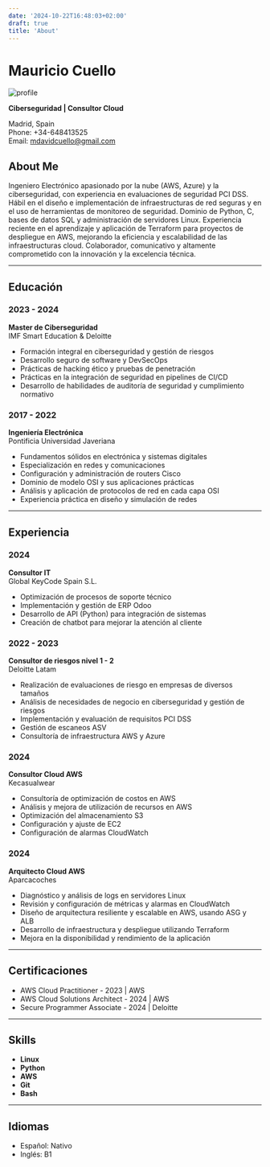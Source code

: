 ```yaml
---
date: '2024-10-22T16:48:03+02:00'
draft: true
title: 'About'
---
```


# Mauricio Cuello

![profile](/profile.jpg)

**Ciberseguridad | Consultor Cloud**

Madrid, Spain  
Phone: +34-648413525  
Email: <mdavidcuello@gmail.com>

## About Me

Ingeniero Electrónico apasionado por la nube (AWS, Azure) y la ciberseguridad, con experiencia en evaluaciones de seguridad PCI DSS. Hábil en el diseño e implementación de infraestructuras de red seguras y en el uso de herramientas de monitoreo de seguridad. Dominio de Python, C, bases de datos SQL y administración de servidores Linux. Experiencia reciente en el aprendizaje y aplicación de Terraform para proyectos de despliegue en AWS, mejorando la eficiencia y escalabilidad de las infraestructuras cloud. Colaborador, comunicativo y altamente comprometido con la innovación y la excelencia técnica.

---

## Educación

### 2023 - 2024  

**Master de Ciberseguridad**  
IMF Smart Education & Deloitte  

- Formación integral en ciberseguridad y gestión de riesgos  
- Desarrollo seguro de software y DevSecOps  
- Prácticas de hacking ético y pruebas de penetración  
- Prácticas en la integración de seguridad en pipelines de CI/CD  
- Desarrollo de habilidades de auditoría de seguridad y cumplimiento normativo  

### 2017 - 2022  

**Ingeniería Electrónica**  
Pontificia Universidad Javeriana  

- Fundamentos sólidos en electrónica y sistemas digitales  
- Especialización en redes y comunicaciones  
- Configuración y administración de routers Cisco  
- Dominio de modelo OSI y sus aplicaciones prácticas  
- Análisis y aplicación de protocolos de red en cada capa OSI  
- Experiencia práctica en diseño y simulación de redes  

---

## Experiencia

### 2024  

**Consultor IT**  
Global KeyCode Spain S.L.  

- Optimización de procesos de soporte técnico  
- Implementación y gestión de ERP Odoo  
- Desarrollo de API (Python) para integración de sistemas  
- Creación de chatbot para mejorar la atención al cliente  

### 2022 - 2023  

**Consultor de riesgos nivel 1 - 2**  
Deloitte Latam  

- Realización de evaluaciones de riesgo en empresas de diversos tamaños  
- Análisis de necesidades de negocio en ciberseguridad y gestión de riesgos  
- Implementación y evaluación de requisitos PCI DSS  
- Gestión de escaneos ASV  
- Consultoría de infraestructura AWS y Azure  

### 2024  

**Consultor Cloud AWS**  
Kecasualwear  

- Consultoría de optimización de costos en AWS  
- Análisis y mejora de utilización de recursos en AWS  
- Optimización del almacenamiento S3  
- Configuración y ajuste de EC2  
- Configuración de alarmas CloudWatch  

### 2024  

**Arquitecto Cloud AWS**  
Aparcacoches  

- Diagnóstico y análisis de logs en servidores Linux  
- Revisión y configuración de métricas y alarmas en CloudWatch  
- Diseño de arquitectura resiliente y escalable en AWS, usando ASG y ALB  
- Desarrollo de infraestructura y despliegue utilizando Terraform  
- Mejora en la disponibilidad y rendimiento de la aplicación  

---

## Certificaciones

- AWS Cloud Practitioner - 2023 | AWS  
- AWS Cloud Solutions Architect - 2024 | AWS  
- Secure Programmer Associate - 2024 | Deloitte  

---

## Skills

- **Linux**
- **Python**
- **AWS**
- **Git**
- **Bash**

---

## Idiomas

- Español: Nativo  
- Inglés: B1  
